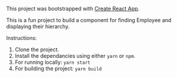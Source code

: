 This project was bootstrapped with [Create React App](https://github.com/facebook/create-react-app).

This is a fun project to build a component for finding Employee and displaying their hierarchy.

Instructions:

1. Clone the project.
2. Install the dependancies using either `yarn` or `npm`.
3. For running locally: `yarn start`
4. For building the project: `yarn build`
